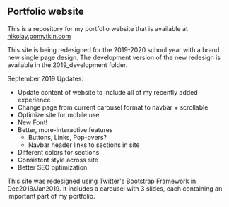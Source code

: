 ## Portfolio website

This is a repository for my portfolio website that is available at [nikolay.pomytkin.com](https://nikolay.pomytkin.com)


This site is being redesigned for the 2019-2020 school year with a brand new single page design. The development version of the new redesign is available in the 2019_development folder.

September 2019 Updates:
  - Update content of website to include all of my recently added experience
  - Change page from current carousel format to navbar + scrollable
  - Optimize site for mobile use
  - New Font!
  - Better, more-interactive features
    - Buttons, Links, Pop-overs?
    - Navbar header links to sections in site
  - Different colors for sections 
  - Consistent style across site
  - Better SEO optimization

This site was redesigned using Twitter's Bootstrap Framework in Dec2018/Jan2019. It includes a carousel with 3 slides, each containing an important part of my portfolio.
